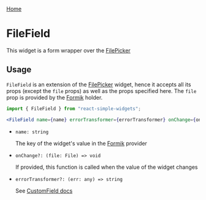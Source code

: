 [Home](../../../README.md)

# FileField

This widget is a form wrapper over the [FilePicker](../file-picker/usage.md)

## Usage

`FileField` is an extension of the [FilePicker](../file-picker/usage.md) widget, hence it accepts
all its props (except the `file` props) as well as the props specified here. The `file` prop is
provided by the [Formik](https://jaredpalmer.com/formik/) holder.

```jsx
import { FileField } from "react-simple-widgets";

<FileField name={name} errorTransformer={errorTransformer} onChange={onChange} />;
```

-   `name: string`

    The key of the widget's value in the [Formik](https://jaredpalmer.com/formik/) provider

-   `onChange?: (file: File) => void`

    If provided, this function is called when the value of the widget changes

-   `errorTransformer?: (err: any) => string`

    See [CustomField docs](../../widgets/custom-field/custom-field-usage.md)
